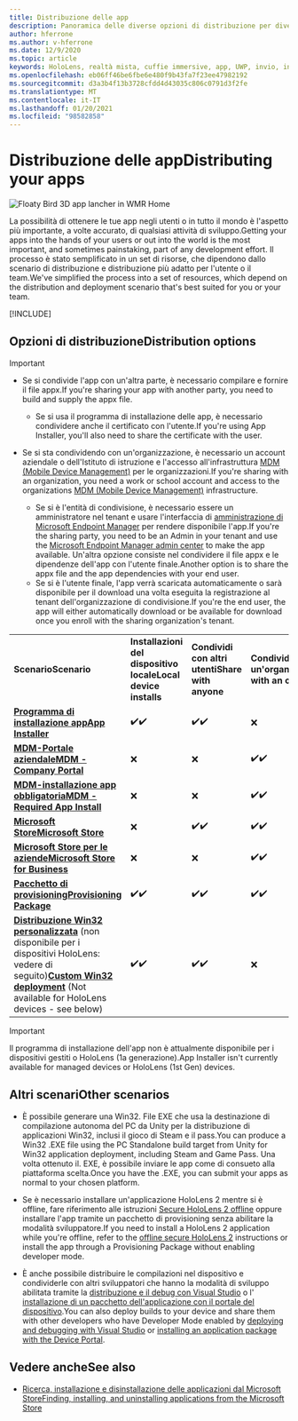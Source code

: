 ```yaml
---
title: Distribuzione delle app
description: Panoramica delle diverse opzioni di distribuzione per diverse piattaforme e archivi di pubblicazione supportati.
author: hferrone
ms.author: v-hferrone
ms.date: 12/9/2020
ms.topic: article
keywords: HoloLens, realtà mista, cuffie immersive, app, UWP, invio, invio, filtri, metadati, requisiti di sistema, parole chiave, predato, certificazione, pacchetto, appx, merchandising
ms.openlocfilehash: eb06ff46be6fbe6e480f9b43fa7f23ee47982192
ms.sourcegitcommit: d3a3b4f13b3728cfdd4d43035c806c0791d3f2fe
ms.translationtype: MT
ms.contentlocale: it-IT
ms.lasthandoff: 01/20/2021
ms.locfileid: "98582858"
---
```

# <a name="distributing-your-apps"></a><span data-ttu-id="c1150-104">Distribuzione delle app</span><span class="sxs-lookup"><span data-stu-id="c1150-104">Distributing your apps</span></span>

![Floaty Bird 3D app lancher in WMR Home](images/distribute-hero-image.png)

<span data-ttu-id="c1150-106">La possibilità di ottenere le tue app negli utenti o in tutto il mondo è l'aspetto più importante, a volte accurato, di qualsiasi attività di sviluppo.</span><span class="sxs-lookup"><span data-stu-id="c1150-106">Getting your apps into the hands of your users or out into the world is the most important, and sometimes painstaking, part of any development effort.</span></span> <span data-ttu-id="c1150-107">Il processo è stato semplificato in un set di risorse, che dipendono dallo scenario di distribuzione e distribuzione più adatto per l'utente o il team.</span><span class="sxs-lookup"><span data-stu-id="c1150-107">We've simplified the process into a set of resources, which depend on the distribution and deployment scenario that's best suited for you or your team.</span></span>

[!INCLUDE[](includes/before-submission.md)]

## <a name="distribution-options"></a><span data-ttu-id="c1150-108">Opzioni di distribuzione</span><span class="sxs-lookup"><span data-stu-id="c1150-108">Distribution options</span></span>

> [!IMPORTANT]
> * <span data-ttu-id="c1150-109">Se si condivide l'app con un'altra parte, è necessario compilare e fornire il file appx.</span><span class="sxs-lookup"><span data-stu-id="c1150-109">If you're sharing your app with another party, you need to build and supply the appx file.</span></span> 
>     * <span data-ttu-id="c1150-110">Se si usa il programma di installazione delle app, è necessario condividere anche il certificato con l'utente.</span><span class="sxs-lookup"><span data-stu-id="c1150-110">If you're using App Installer, you'll also need to share the certificate with the user.</span></span>
> 
> * <span data-ttu-id="c1150-111">Se si sta condividendo con un'organizzazione, è necessario un account aziendale o dell'Istituto di istruzione e l'accesso all'infrastruttura [MDM (Mobile Device Management)](/hololens/hololens-enroll-mdm) per le organizzazioni.</span><span class="sxs-lookup"><span data-stu-id="c1150-111">If you're sharing with an organization, you need a work or school account and access to the organizations [MDM (Mobile Device Management)](/hololens/hololens-enroll-mdm) infrastructure.</span></span>  
>    * <span data-ttu-id="c1150-112">Se si è l'entità di condivisione, è necessario essere un amministratore nel tenant e usare l'interfaccia di [amministrazione di Microsoft Endpoint Manager](/mem/intune/apps/apps-deploy) per rendere disponibile l'app.</span><span class="sxs-lookup"><span data-stu-id="c1150-112">If you're the sharing party, you need to be an Admin in your tenant and use the [Microsoft Endpoint Manager admin center](/mem/intune/apps/apps-deploy) to make the app available.</span></span> <span data-ttu-id="c1150-113">Un'altra opzione consiste nel condividere il file appx e le dipendenze dell'app con l'utente finale.</span><span class="sxs-lookup"><span data-stu-id="c1150-113">Another option is to share the appx file and the app dependencies with your end user.</span></span>
>    * <span data-ttu-id="c1150-114">Se si è l'utente finale, l'app verrà scaricata automaticamente o sarà disponibile per il download una volta eseguita la registrazione al tenant dell'organizzazione di condivisione.</span><span class="sxs-lookup"><span data-stu-id="c1150-114">If you're the end user, the app will either automatically download or be available for download once you enroll with the sharing organization's tenant.</span></span> 

<table>
<colgroup>
    <col width="33%" />
    <col width="22%" />
    <col width="22%" />
    <col width="22%" />
</colgroup>
<tr>
    <td><span data-ttu-id="c1150-115"><strong>Scenario</strong></span><span class="sxs-lookup"><span data-stu-id="c1150-115"><strong>Scenario</strong></span></span></td>
    <td><span data-ttu-id="c1150-116"><strong>Installazioni del dispositivo locale</strong></span><span class="sxs-lookup"><span data-stu-id="c1150-116"><strong>Local device installs</strong></span></span></td>
    <td><span data-ttu-id="c1150-117"><strong>Condividi con altri utenti</strong></span><span class="sxs-lookup"><span data-stu-id="c1150-117"><strong>Share with anyone</strong></span></span></td>
    <td><span data-ttu-id="c1150-118"><strong>Condividere con un'organizzazione</strong></span><span class="sxs-lookup"><span data-stu-id="c1150-118"><strong>Share with an organization</strong></span></span></td>
</tr>
<tr>
    <td><span data-ttu-id="c1150-119"><a href="https://docs.microsoft.com/hololens/app-deploy-app-installer"><strong>Programma di installazione app</strong></span><span class="sxs-lookup"><span data-stu-id="c1150-119"><a href="https://docs.microsoft.com/hololens/app-deploy-app-installer"><strong>App Installer</strong></span></span></td>
    <td><span data-ttu-id="c1150-120">✔️</span><span class="sxs-lookup"><span data-stu-id="c1150-120">✔️</span></span></td>
    <td><span data-ttu-id="c1150-121">✔️</span><span class="sxs-lookup"><span data-stu-id="c1150-121">✔️</span></span></td>
    <td>❌</td>
</tr>
<tr>
    <td><span data-ttu-id="c1150-122"><a href="/hololens/app-deploy-app-installer"><strong>MDM-Portale aziendale</strong></a></span><span class="sxs-lookup"><span data-stu-id="c1150-122"><a href="/hololens/app-deploy-app-installer"><strong>MDM - Company Portal</strong></a></span></span></td>
    <td>❌</td>
    <td>❌</td>
    <td><span data-ttu-id="c1150-123">✔️</span><span class="sxs-lookup"><span data-stu-id="c1150-123">✔️</span></span></td>
</tr>
<tr>
    <td><span data-ttu-id="c1150-124"><a href="/hololens/app-deploy-intune"><strong>MDM-installazione app obbligatoria</strong></a></span><span class="sxs-lookup"><span data-stu-id="c1150-124"><a href="/hololens/app-deploy-intune"><strong>MDM - Required App Install</strong></a></span></span></td>
    <td>❌</td>
    <td>❌</td>
    <td><span data-ttu-id="c1150-125">✔️</span><span class="sxs-lookup"><span data-stu-id="c1150-125">✔️</span></span></td>
</tr>
<tr>
    <td><span data-ttu-id="c1150-126"><a href="submitting-an-app-to-the-microsoft-store.md"><strong>Microsoft Store</strong></a></span><span class="sxs-lookup"><span data-stu-id="c1150-126"><a href="submitting-an-app-to-the-microsoft-store.md"><strong>Microsoft Store</strong></a></span></span></td>
    <td>❌</td>
    <td><span data-ttu-id="c1150-127">✔️</span><span class="sxs-lookup"><span data-stu-id="c1150-127">✔️</span></span></td>
    <td><span data-ttu-id="c1150-128">✔️</span><span class="sxs-lookup"><span data-stu-id="c1150-128">✔️</span></span></td>
</tr>
<tr>
    <td><span data-ttu-id="c1150-129"><a href="/hololens/app-deploy-store-business"><strong>Microsoft Store per le aziende</strong></a></span><span class="sxs-lookup"><span data-stu-id="c1150-129"><a href="/hololens/app-deploy-store-business"><strong>Microsoft Store for Business</strong></a></span></span></td>
    <td>❌</td>
    <td>❌</td>
    <td><span data-ttu-id="c1150-130">✔️</span><span class="sxs-lookup"><span data-stu-id="c1150-130">✔️</span></span></td>
</tr>
<tr>
    <td><span data-ttu-id="c1150-131"><a href="/hololens/app-deploy-provisioning-package"><strong>Pacchetto di provisioning</strong></a></span><span class="sxs-lookup"><span data-stu-id="c1150-131"><a href="/hololens/app-deploy-provisioning-package"><strong>Provisioning Package</strong></a></span></span></td>
    <td><span data-ttu-id="c1150-132">✔️</span><span class="sxs-lookup"><span data-stu-id="c1150-132">✔️</span></span></td>
    <td><span data-ttu-id="c1150-133">✔️</span><span class="sxs-lookup"><span data-stu-id="c1150-133">✔️</span></span></td>
    <td><span data-ttu-id="c1150-134">✔️</span><span class="sxs-lookup"><span data-stu-id="c1150-134">✔️</span></span></td>
</tr>
<tr>
    <td><span data-ttu-id="c1150-135"><a href="#other-scenarios"><strong>Distribuzione Win32 personalizzata</strong></a> (non disponibile per i dispositivi HoloLens: vedere di seguito)</span><span class="sxs-lookup"><span data-stu-id="c1150-135"><a href="#other-scenarios"><strong>Custom Win32 deployment</strong></a> (Not available for HoloLens devices - see below)</span></span></td>
    <td><span data-ttu-id="c1150-136">✔️</span><span class="sxs-lookup"><span data-stu-id="c1150-136">✔️</span></span></td>
    <td><span data-ttu-id="c1150-137">✔️</span><span class="sxs-lookup"><span data-stu-id="c1150-137">✔️</span></span></td>
    <td>❌</td>
</tr>
</table>

> [!IMPORTANT]
> <span data-ttu-id="c1150-138">Il programma di installazione dell'app non è attualmente disponibile per i dispositivi gestiti o HoloLens (1a generazione).</span><span class="sxs-lookup"><span data-stu-id="c1150-138">App Installer isn't currently available for managed devices or HoloLens (1st Gen) devices.</span></span>

## <a name="other-scenarios"></a><span data-ttu-id="c1150-139">Altri scenari</span><span class="sxs-lookup"><span data-stu-id="c1150-139">Other scenarios</span></span>

* <span data-ttu-id="c1150-140">È possibile generare una Win32. File EXE che usa la destinazione di compilazione autonoma del PC da Unity per la distribuzione di applicazioni Win32, inclusi il gioco di Steam e il pass.</span><span class="sxs-lookup"><span data-stu-id="c1150-140">You can produce a Win32 .EXE file using the PC Standalone build target from Unity for Win32 application deployment, including Steam and Game Pass.</span></span> <span data-ttu-id="c1150-141">Una volta ottenuto il. EXE, è possibile inviare le app come di consueto alla piattaforma scelta.</span><span class="sxs-lookup"><span data-stu-id="c1150-141">Once you have the .EXE, you can submit your apps as normal to your chosen platform.</span></span> 

* <span data-ttu-id="c1150-142">Se è necessario installare un'applicazione HoloLens 2 mentre si è offline, fare riferimento alle istruzioni [Secure HoloLens 2 offline](/hololens/hololens-common-scenarios-offline-secure) oppure installare l'app tramite un pacchetto di provisioning senza abilitare la modalità sviluppatore.</span><span class="sxs-lookup"><span data-stu-id="c1150-142">If you need to install a HoloLens 2 application while you're offline, refer to the [offline secure HoloLens 2](/hololens/hololens-common-scenarios-offline-secure) instructions or install the app through a Provisioning Package without enabling developer mode.</span></span>

* <span data-ttu-id="c1150-143">È anche possibile distribuire le compilazioni nel dispositivo e condividerle con altri sviluppatori che hanno la modalità di sviluppo abilitata tramite la [distribuzione e il debug con Visual Studio](../develop/platform-capabilities-and-apis/using-visual-studio.md) o l' [installazione di un pacchetto dell'applicazione con il portale del dispositivo](../develop/platform-capabilities-and-apis/using-the-windows-device-portal.md#sideloading-applications).</span><span class="sxs-lookup"><span data-stu-id="c1150-143">You can also deploy builds to your device and share them with other developers who have Developer Mode enabled by [deploying and debugging with Visual Studio](../develop/platform-capabilities-and-apis/using-visual-studio.md) or [installing an application package with the Device Portal](../develop/platform-capabilities-and-apis/using-the-windows-device-portal.md#sideloading-applications).</span></span>

## <a name="see-also"></a><span data-ttu-id="c1150-144">Vedere anche</span><span class="sxs-lookup"><span data-stu-id="c1150-144">See also</span></span>
* [<span data-ttu-id="c1150-145">Ricerca, installazione e disinstallazione delle applicazioni dal Microsoft Store</span><span class="sxs-lookup"><span data-stu-id="c1150-145">Finding, installing, and uninstalling applications from the Microsoft Store</span></span>](/hololens/holographic-store-apps)